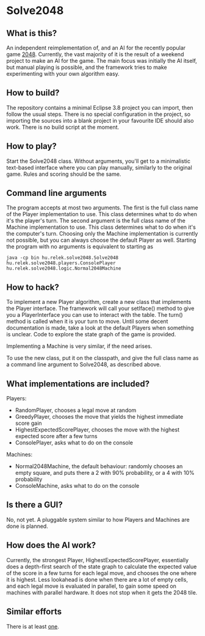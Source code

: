 Solve2048
=========

## What is this?
An independent reimplementation of, and an AI for the recently popular game [2048](http://gabrielecirulli.github.io/2048/). Currently, the vast majority of it is the result of a weekend project to make an AI for the game. The main focus was initially the AI itself, but manual playing is possible, and the framework tries to make experimenting with your own algorithm easy.

## How to build?
The repository contains a minimal Eclipse 3.8 project you can import, then follow the usual steps. There is no special configuration in the project, so importing the sources into a blank project in your favourite IDE should also work. There is no build script at the moment.

## How to play?
Start the Solve2048 class. Without arguments, you'll get to a minimalistic text-based interface where you can play manually, similarly to the original game. Rules and scoring should be the same.

## Command line arguments
The program accepts at most two arguments. The first is the full class name of the Player implementation to use. This class determines what to do when it's the player's turn. The second argument is the full class name of the Machine implementation to use. This class determines what to do when it's the computer's turn. Choosing only the Machine implementation is currently not possible, but you can always choose the default Player as well. Starting the program with no arguments is equivalent to starting as
```
java -cp bin hu.relek.solve2048.Solve2048 hu.relek.solve2048.players.ConsolePlayer hu.relek.solve2048.logic.Normal2048Machine
```

## How to hack?
To implement a new Player algorithm, create a new class that implements the Player interface. The framework will call your setIface() method to give you a PlayerInterface you can use to interact with the table. The turn() method is called when it is your turn to move. Until some decent documentation is made, take a look at the default Players when something is unclear. Code to explore the state graph of the game is provided.

Implementing a Machine is very similar, if the need arises.

To use the new class, put it on the classpath, and give the full class name as a command line argument to Solve2048, as described above.

## What implementations are included?
Players:
 - RandomPlayer, chooses a legal move at random
 - GreedyPlayer, chooses the move that yields the highest immediate score gain
 - HighestExpectedScorePlayer, chooses the move with the highest expected score after a few turns
 - ConsolePlayer, asks what to do on the console

Machines:
 - Normal2048Machine, the default behaviour: randomly chooses an empty square, and puts there a 2 with 90% probability, or a 4 with 10% probability
 - ConsoleMachine, asks what to do on the console

## Is there a GUI?
No, not yet. A pluggable system similar to how Players and Machines are done is planned.

## How does the AI work?
Currently, the strongest Player, HighestExpectedScorePlayer, essentially does a depth-first search of the state graph to calculate the expected value of the score in a few turns for each legal move, and chooses the one where it is highest. Less lookahead is done when there are a lot of empty cells, and each legal move is evaluated in parallel, to gain some speed on machines with parallel hardware. It does not stop when it gets the 2048 tile.

## Similar efforts
There is at least [one](http://ov3y.github.io/2048-AI/).
